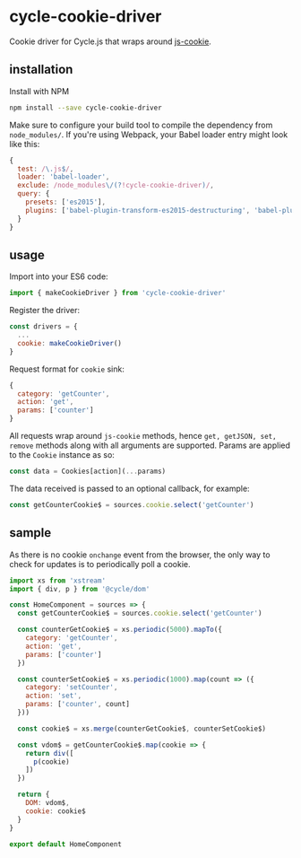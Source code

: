 # cycle-cookie-driver
Cookie driver for Cycle.js that wraps around [js-cookie](https://github.com/js-cookie/js-cookie).

## installation
Install with NPM
```bash
npm install --save cycle-cookie-driver
```
Make sure to configure your build tool to compile the dependency from `node_modules/`. If you're using Webpack, your Babel loader entry might look like this:
```javascript
{
  test: /\.js$/,
  loader: 'babel-loader',
  exclude: /node_modules\/(?!cycle-cookie-driver)/,
  query: {
    presets: ['es2015'],
    plugins: ['babel-plugin-transform-es2015-destructuring', 'babel-plugin-transform-object-rest-spread']
  }
}
```

## usage
Import into your ES6 code:
```javascript
import { makeCookieDriver } from 'cycle-cookie-driver'
```
Register the driver:
```javascript
const drivers = {
  ...
  cookie: makeCookieDriver()
}
```
Request format for `cookie` sink:
```javascript
{
  category: 'getCounter',
  action: 'get',
  params: ['counter']
}
```
All requests wrap around `js-cookie` methods, hence `get, getJSON, set, remove` methods along with all arguments are supported.
Params are applied to the `Cookie` instance as so: 
```javascript
const data = Cookies[action](...params)
```
The data received is passed to an optional callback, for example:
```javascript
const getCounterCookie$ = sources.cookie.select('getCounter')
```

## sample
As there is no cookie `onchange` event from the browser, the only way to check for updates is to periodically poll a cookie.
```javascript
import xs from 'xstream'
import { div, p } from '@cycle/dom'

const HomeComponent = sources => {
  const getCounterCookie$ = sources.cookie.select('getCounter')

  const counterGetCookie$ = xs.periodic(5000).mapTo({
    category: 'getCounter',
    action: 'get',
    params: ['counter']
  })

  const counterSetCookie$ = xs.periodic(1000).map(count => ({
    category: 'setCounter',
    action: 'set',
    params: ['counter', count]
  }))

  const cookie$ = xs.merge(counterGetCookie$, counterSetCookie$)

  const vdom$ = getCounterCookie$.map(cookie => {
    return div([
      p(cookie)
    ])
  })

  return {
    DOM: vdom$,
    cookie: cookie$
  }
}

export default HomeComponent
```
